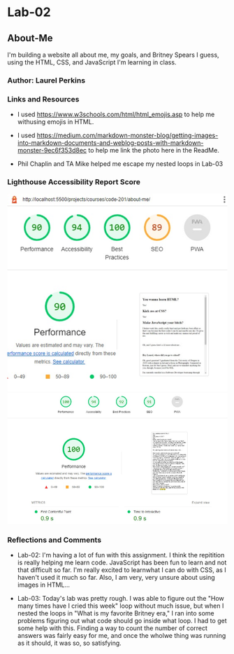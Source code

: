# Lab-02

## About-Me

I'm building a website all about me, my goals, and Britney Spears I guess, using the HTML, CSS, and JavaScript I'm learning in class.

### Author: Laurel Perkins

### Links and Resources

* I used  https://www.w3schools.com/html/html_emojis.asp to help me withusing emojis in HTML.

* I used https://medium.com/markdown-monster-blog/getting-images-into-markdown-documents-and-weblog-posts-with-markdown-monster-9ec6f353d8ec to help me link the photo here in the ReadMe.

* Phil Chaplin and TA Mike helped me escape my nested loops in Lab-03

### Lighthouse Accessibility Report Score

![Lighthouse Score for Lab 2](img/Lab-02-Lighthouse.jpg)
![Lighthouse Score for Lab 3](img/Lab-03-Lighthouse.jpg)

### Reflections and Comments

* Lab-02: I'm having a lot of fun with this assignment. I think the repitition is really helping me learn code. JavaScript has been fun to learn and not that difficult so far. I'm really excited to learnwhat I can do with CSS, as I haven't used it much so far. Also, I am very, very unsure about using images in HTML...

* Lab-03: Today's lab was pretty rough. I was able to figure out the "How many times have I cried this week" loop without much issue, but when I nested the loops in "What is my favorite Britney era," I ran into some problems figuring out what code should go inside what loop. I had to get some help with this. Finding a way to count the number of correct answers was fairly easy for me, and once the wholwe thing was running as it should, it was so, so satisfying.
